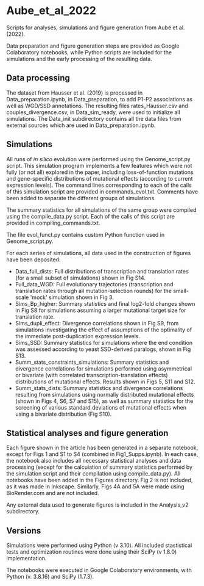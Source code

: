 # Aube_et_al_2022
Scripts for analyses, simulations and figure generation from Aubé et al. (2022).

Data preparation and figure generation steps are provided as Google Colaboratory notebooks, while Python scripts are included for the simulations and the early processing of the resulting data. 

## Data processing
The dataset from Hausser et al. (2019) is processed in Data_preparation.ipynb, in Data_preparation, to add P1-P2 associations as well as WGD/SSD annotations. The resulting files rates_Hausser.csv and couples_divergence.csv, in Data_sim_ready, were used to initialize all simulations. The Data_init subdirectory contains all the data files from external sources which are used in Data_preparation.ipynb.

## Simulations
All runs of *in silico* evolution were performed using the Genome_script.py script. This simulation program implements a few features which were not fully (or not all) explored in the paper, including loss-of-function mutations and gene-specific distributions of mutational effects (according to current expression levels).
The command lines corresponding to each of the calls of this simulation script are provided in commands_evol.txt. Comments have been added to separate the different groups of simulations.

The summary statistics for all simulations of the same group were compiled using the compile_data.py script.
Each of the calls of this script are provided in compiling_commands.txt.

The file evol_funct.py contains custom Python function used in Genome_script.py.

For each series of simulations, all data used in the construction of figures have been deposited:

* Data_full_dists: Full distributions of transcription and translation rates (for a small subset of simulations) shown in Fig S14.
* Full_data_WGD: Full evolutionary trajectories (transcription and translation rates through all mutation-selection rounds) for the small-scale 'mock' simulation shown in Fig 3.
* Sims_Bp_higher: Summary statistics and final log2-fold changes shown in Fig S8 for simulations assuming a larger mutational target size for translation rate.
* Sims_dupli_effect: Divergence correlations shown in Fig S9, from simulations investigating the effect of assumptions of the optimality of the immediate post-duplication expression levels.
* Sims_SSD: Summary statistics for simulations where the end condition was assessed according to yeast SSD-derived paralogs, shown in Fig S13.
* Summ_stats_constraints_simulations: Summary statistics and divergence correlations for simulations performed using asymmetrical or bivariate (with correlated transcription-translation effects) distributions of mutational effects. Results shown in Figs 5, S11 and S12.
* Summ_stats_dists: Summary statistics and divergence correlations resulting from simulations using normally distributed mutational effects (shown in Figs 4, S6, S7 and S15), as well as summary statistics for the screening of various standard deviations of mutational effects when using a bivariate distribution (Fig S10).  

## Statistical analyses and figure generation
Each figure shown in the article has been generated in a separate notebook, except for Figs 1 and S1 to S4 (combined in Fig1_Supps.ipynb). In each case, the notebook also includes all necessary statistical analyses and data processing (except for the calculation of summary statistics performed by the simulation script and their compilation using compile_data.py). All notebooks have been added in the Figures directory. Fig 2 is not included, as it was made in Inkscape. Similarly, Figs 4A and 5A were made using BioRender.com and are not included.

Any external data used to generate figures is included in the Analysis_v2 subdirectory.

## Versions
Simulations were performed using Python (v 3.10). All included stastistical tests and optimization routines were done using their SciPy (v 1.8.0) implementation.

The notebooks were executed in Google Colaboratory environments, with Python (v. 3.8.16) and SciPy (1.7.3).
